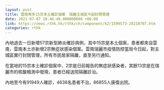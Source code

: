 ```yaml
---
layout: post
title: 雲南再多15宗本土確診個案　瑞麗主城區今起封閉管理
date: 2021-07-07 10:46:48.000000000 +08:00
link: https://news.rthk.hk/rthk/ch/component/k2/1599573-20210707.htm
categories: rthk
---
```


內地過去一日新增57宗新型肺炎確診病例，其中15宗是本土個案，患者都來自雲南，雲南本土亦新增2宗無症狀感染個案。雲南瑞麗市疫情防控當局今日起，對主城區實行封閉管理，所有市民居家隔離，直至另行通知。

在當地的15宗本土確診個案中，2宗是日前報告的無症狀感染者，其餘13宗是在瑞麗市的核酸檢測中發現，患者已經送院隔離診治。

內地至今有91949人確診，4636名患者不治，86855人康復出院。
